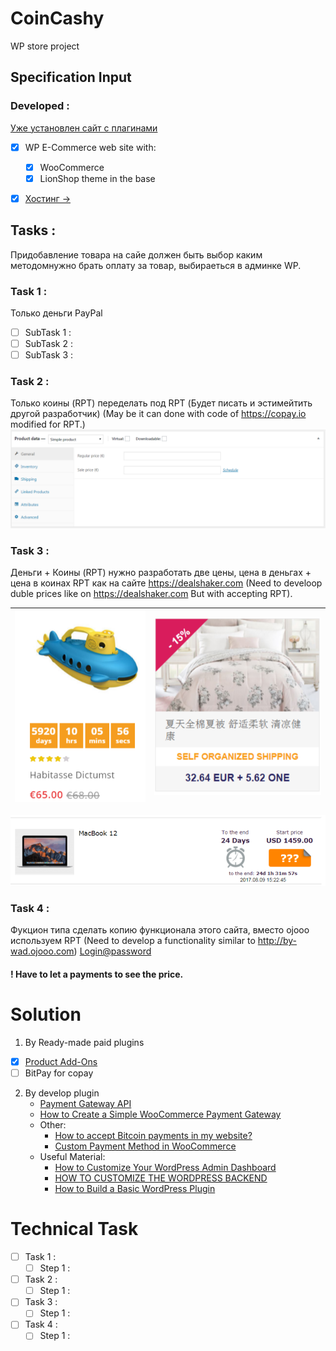 # CoinCashy
WP store project
## Specification Input
### Developed : 
[Уже установлен сайт с плагинами](https://coincashy.com/)

- [x] WP E-Commerce web site with: 
    - [x] WooCommerce
    - [x] LionShop theme in the base
- [x] [Хостинг ->](https://www.meistertask.com/app/task/qAGv9Bl9/done-earlear)



## Tasks : 
Придобавление товара на сайе должен быть выбор каким методомнужно брать оплату за товар, выбираеться в админке WP.
### Task 1 : 
Только деньги PayPal
- [ ] SubTask 1 :
- [ ] SubTask 2 :
- [ ] SubTask 3 :
### Task 2 : 
Только коины (RPT) переделать под RPT (Будет писать и эстимейтить другой разработчик) (May be it can done with code of https://copay.io modified for RPT.)
![](https://github.com/gda2016/CoinCashy/blob/master/task%201-2.png)

### Task 3 : 
Деньги + Коины (RPT)
нужно разработать две цены, цена в деньгах + цена в коинах RPT как на сайте https://dealshaker.com (Need to develoop duble prices like on https://dealshaker.com But with accepting RPT).

| ![](https://github.com/gda2016/CoinCashy/blob/master/task%200.png) | ![](https://github.com/gda2016/CoinCashy/blob/master/task%203.png) |
|-----------------|--------------------|
![](https://github.com/gda2016/CoinCashy/blob/master/task%204.png)

### Task 4 : 
Фукцион типа 
сделать копию функционала этого сайта, вместо ojooo используем RPT (Need to develop a functionality similar to http://by-wad.ojooo.com)
[Login@password](https://www.meistertask.com/app/task/qAGv9Bl9/done-earlear)
#### ! Have to let a payments to see the price.

# Solution
1. By Ready-made paid plugins
- [x] [Product Add-Ons](https://woocommerce.com/products/product-add-ons/)
- [ ] BitPay for copay
2. By develop plugin
    - [Payment Gateway API](https://docs.woocommerce.com/document/payment-gateway-api/)
    - [How to Create a Simple WooCommerce Payment Gateway](https://www.skyverge.com/blog/how-to-create-a-simple-woocommerce-payment-gateway/)
    - Other:
        - [How to accept Bitcoin payments in my website?](https://www.reddit.com/r/Bitcoin/comments/5ov148/question_how_to_accept_bitcoin_payments_in_my/?st=j57x71ig&sh=e4024d42)
        - [Custom Payment Method in WooCommerce](https://stackoverflow.com/questions/17081483/custom-payment-method-in-woocommerce)
    - Useful Material:
        - [How to Customize Your WordPress Admin Dashboard](http://www.wpexplorer.com/customize-wordpress-admin-dashboard/)
        - [HOW TO CUSTOMIZE THE WORDPRESS BACKEND](https://torquemag.io/2016/08/customize-wordpress-backend-clients/)
        - [How to Build a Basic WordPress Plugin](https://www.youtube.com/watch?v=tSblOUw97Mc&list=PLIjMj0-5C8TI7Jwell1rTvv5XXyrbKDcy&index=1)
        
# Technical Task

- [ ] Task 1 : 
    - [ ] Step 1 :

- [ ] Task 2 : 
    - [ ] Step 1 :

- [ ] Task 3 : 
    - [ ] Step 1 :

- [ ] Task 4 : 
    - [ ] Step 1 :
